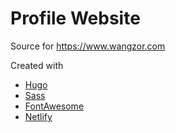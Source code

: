 # Profile Website

Source for https://www.wangzor.com

Created with
* [Hugo](https://gohugo.io/)
* [Sass](https://sass-lang.com)
* [FontAwesome](https://fontawesome.com/)
* [Netlify](https://www.netlify.com/)
